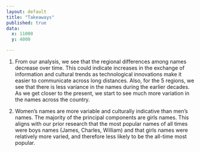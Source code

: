 ```yaml
---
layout: default
title: "Takeaways"
published: true
data:
  x: 11000
  y: 4000

---
```

1. From our analysis, we see that the regional differences among names decrease over time. This could indicate increases in the exchange of information and cultural trends as technological innovations make it easier to communicate across long distances. Also, for the 5 regions, we see that there is less variance in the names during the earlier decades. As we get closer to the present, we start to see much more variation in the names across the country.

2. Women’s names are more variable and culturally indicative than men’s names. The majority of the principal components are girls names. This aligns with our prior research that the most popular names of all times were boys names (James, Charles, William) and that girls names were relatively more varied, and therefore less likely to be the all-time most popular.
